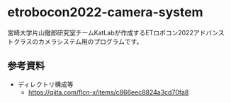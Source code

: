 # etrobocon2022-camera-system
宮崎大学片山徹郎研究室チームKatLabが作成するETロボコン2022アドバンストクラスのカメラシステム用のプログラムです。

## 参考資料
- ディレクトリ構成等
    - https://qiita.com/flcn-x/items/c866eec8824a3cd70fa8